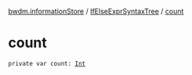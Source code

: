 [bwdm.informationStore](../index.md) / [IfElseExprSyntaxTree](index.md) / [count](./count.md)

# count

`private var count: `[`Int`](https://kotlinlang.org/api/latest/jvm/stdlib/kotlin/-int/index.html)